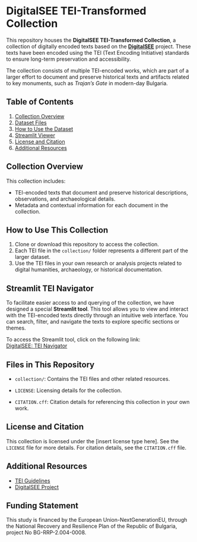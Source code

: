 # DigitalSEE TEI-Transformed Collection

This repository houses the **DigitalSEE TEI-Transformed Collection**, a collection of digitally encoded texts based on the **[DigitalSEE](https://github.com/Bestroi150/DigitalSEE)** project. These texts have been encoded using the TEI (Text Encoding Initiative) standards to ensure long-term preservation and accessibility.

The collection consists of multiple TEI-encoded works, which are part of a larger effort to document and preserve historical texts and artifacts related to key monuments, such as *Trajan’s Gate* in modern-day Bulgaria.

## Table of Contents

1. [Collection Overview](#collection-overview)
2. [Dataset Files](#dataset-files)
3. [How to Use the Dataset](#how-to-use-the-dataset)
4. [Streamlit Viewer](#streamlit-viewer)
5. [License and Citation](#license-and-citation)
6. [Additional Resources](#additional-resources)


## Collection Overview

This collection includes:
- TEI-encoded texts that document and preserve historical descriptions, observations, and archaeological details.
- Metadata and contextual information for each document in the collection.

## How to Use This Collection

1. Clone or download this repository to access the collection.
2. Each TEI file in the `collection/` folder represents a different part of the larger dataset.
3. Use the TEI files in your own research or analysis projects related to digital humanities, archaeology, or historical documentation.

## Streamlit TEI Navigator

To facilitate easier access to and querying of the collection, we have designed a special **Streamlit tool**. This tool allows you to view and interact with the TEI-encoded texts directly through an intuitive web interface. You can search, filter, and navigate the texts to explore specific sections or themes.

To access the Streamlit tool, click on the following link:  
[DigitalSEE: TEI Navigator]()

## Files in This Repository

- `collection/`: Contains the TEI files and other related resources.
  
- `LICENSE`: Licensing details for the collection.

- `CITATION.cff`: Citation details for referencing this collection in your own work.


## License and Citation

This collection is licensed under the [insert license type here]. See the `LICENSE` file for more details.
For citation details, see the `CITATION.cff` file.

## Additional Resources

- [TEI Guidelines](http://www.tei-c.org/release/doc/tei-p5-doc/en/html/)
- [DigitalSEE Project](https://digitalsee.epistone.net/en/index)

## Funding Statement

This study is financed by the European Union-NextGenerationEU, through the National Recovery and Resilience Plan of the Republic of Bulgaria, project No BG-RRP-2.004-0008.

